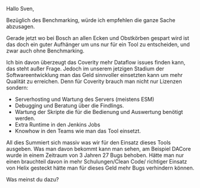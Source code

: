 Hallo Sven,

Bezüglich des Benchmarking, würde ich empfehlen die ganze Sache abzusagen.

Gerade jetzt wo bei Bosch an allen Ecken und Obstkörben gespart wird ist das doch ein guter Aufhänger um uns nur für ein Tool zu entscheiden, und zwar auch ohne Benchmarking.

Ich bin davon überzeugt das Coverity mehr Dataflow issues finden kann, das steht außer Frage.
Jedoch im unserem jetzigen Stadium der Softwareentwicklung man das Geld sinnvoller einsetzten kann um mehr Qualität zu erreichen.
Denn für Coverity brauch man nicht nur Lizenzen sondern:

*	Serverhosting und Wartung des Servers (meistens ESM)
*	Debugging und Beratung über die Findlings.
*	Wartung der Skripte die für die Bedienung und Auswertung benötigt werden.
*	Extra Runtime in den Jenkins Jobs
*	Knowhow in den Teams wie man das Tool einsetzt.

All dies Summiert sich massiv was wir für den Einsatz dieses Tools ausgeben. 
Was man davon bekommt kann man sehen, am Beispiel DACore wurde in einem Zeitraum von 3 Jahren  27 Bugs behoben.
Hätte man nur einen brauchteil davon in mehr Schulungen/Clean Code/ richtiger Einsatz von Helix gesteckt hätte man für dieses Geld mehr Bugs verhindern können.

Was meinst du dazu?

